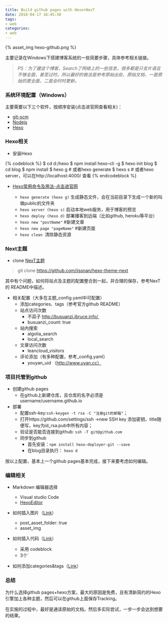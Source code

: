 ```yaml
---
title: Build github pages with Hexo+NexT
date: 2018-04-17 16:45:50
tags:
- web
categories:
- web
---
```

{% asset_img hexo-github.png %}

主要记录在Windows下搭建博客系统的一些简要步骤，具体参考相关链接。
> *PS：为了建这个博客，Search了网络上的一些信息，很多都是只言片语且不够全面，甚至过时。所以最好的做法是参考原始出处、原始文档，一是原始的更全面，二是会时时更新。*

### 系统环境配置（Windows）
主要需要以下三个软件，按顺序安装(点击进官网查看相关)：
- [git-scm](http://git-scm.com/download/)
- [Nodejs](https://nodejs.org/en/)
- [Hexo](https://hexo.io)

### Hexo相关

- 安装Hexo

{% codeblock %}
$ cd d:/hexo
$ npm install hexo-cli -g
$ hexo init blog
$ cd blog
$ npm install
$ hexo g # 或者hexo generate
$ hexo s # 或者hexo server，可以在http://localhost:4000/ 查看
{% endcodeblock %}

- [Hexo常用命令及用法-点击进官网](https://hexo.io/docs/)

    - `hexo generate (hexo g)` 生成静态文件，会在当前目录下生成一个新的叫做public的文件夹
    - `hexo server (hexo s)` 启动本地web服务，用于博客的预览
    - `hexo deploy (hexo d)` 部署播客到远端（比如github, heroku等平台）
    - `hexo new "postName"` #新建文章
    - `hexo new page "pageName"` #新建页面
    - `hexo clean`  清除静态资源

### Next主题
- clone [NexT主题](https://github.com/iissnan/hexo-theme-next)

 > git clone https://github.com/iissnan/hexo-theme-next

其中有个问题，如何将站点及主题的配置整合到一起，并合理的保存，参考NexT的 README中描述。
- 相关配置（大多在主题_config.yaml中可配置）
    - 添加categories、tags（参考官方github README）
    - 站点访问次数
        - 不蒜子 http://busuanzi.ibruce.info/ 
        - busuanzi_count: true
    - 站内搜索
        - algolia_search
        - local_search
    - 文章访问次数
        - leancloud_visitors
    - 评论添加（有多种配置，参考_config.yaml）
        - youyan_uid （http://www.uyan.cc）


### 项目托管到github
- 创建github pages
    - 在github上新建仓库，且仓库的名字必须是username/username.github.io
- 部署
    - 配置ssh-key:`ssh-keygen -t rsa -C "注册git的邮箱"`；
    - 打开https://github.com/settings/ssh ->new SSH key 添加密钥，title随便写，key为id_rsa.pub中所有内容；
    - 验证是否能否连接到github: `ssh -T git@github.com`
    - 同步到github
        - 首先安装：`npm install hexo-deployer-git --save`
        - 在blog目录执行： `hexo d`

按以上配置，基本上一个github pages基本完成，接下来要考虑如何编辑。

### 编辑相关
- Markdown 编辑器选择
    - Visual studio Code
    - [HexoEditor](https://github.com/zhuzhuyule/HexoEditor/releases)

- 如何插入图片（[Link](https://hexo.io/docs/asset-folders.html)）
    - post_asset_folder: true
    - asset_img

- 如何插入代码（[Link](https://hexo.io/docs/tag-plugins.html)）
    - 采用 codeblock
    - 3个`

- 如何添加categories&tags（[Link](https://hexo.io/docs/front-matter.html)）

### 总结
为什么选择github pages+hexo方案，最大的原因是免费，且有清新简约的Hexo引擎加上各种主题，然后可以在github上面保存Tracking。

在实施的过程中，最好是通读原始的文档，然后多实际尝试，一步一步会达到想要的结果。
